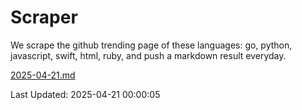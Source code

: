 # Scraper

We scrape the github trending page of these languages: go, python, javascript, swift, html, ruby, and push a markdown result everyday.

[2025-04-21.md](https://github.com/henson/Scraper/blob/master/2025-04-21.md)

Last Updated: 2025-04-21 00:00:05